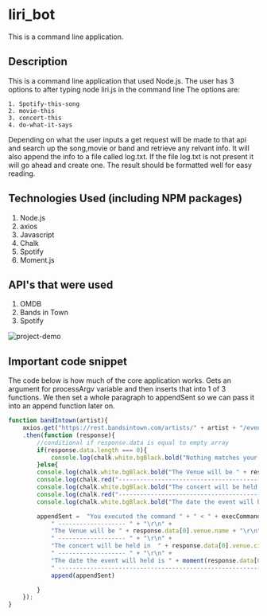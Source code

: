 # liri_bot
This is a command line application.

## Description

This is a command line application that used Node.js. The user has 3 options to after typing node liri.js in the command line 
The options are:

    1. Spotify-this-song 
    2. movie-this
    3. concert-this
    4. do-what-it-says


Depending on what the user inputs a get request will be made to that api and search up the song,movie or band and retrieve any relvant info. It will also 
append the info to a file called log.txt. If the file log.txt is not present it will go ahead and create one. The result should be formatted well for easy
reading. 



## Technologies Used (including NPM packages)

1. Node.js
2. axios
3. Javascript
4. Chalk
5. Spotify
5. Moment.js

## API's that were used

1. OMDB 
2. Bands in Town
3. Spotify


![project-demo](node.gif)

## Important code snippet

The code below is how much of the core application works. Gets an argument for processArgv variable and then inserts that into 1 of 3 functions. We then set a whole paragraph to appendSent so we can pass it into an append function later on. 

```Javascript
function bandIntown(artist){
    axios.get("https://rest.bandsintown.com/artists/" + artist + "/events?app_id=codingbootcamp")
    .then(function (response){
        //conditional if response.data is equal to empty array
        if(response.data.length === 0){
            console.log(chalk.white.bgBlack.bold("Nothing matches your Criteria"))
        }else{
        console.log(chalk.white.bgBlack.bold("The Venue will be " + response.data[0].venue.name))
        console.log(chalk.red("--------------------------------------------"))
        console.log(chalk.white.bgBlack.bold("The concert will be held in  " + response.data[0].venue.city))
        console.log(chalk.red("--------------------------------------------"))
        console.log(chalk.white.bgBlack.bold("The date the event will held is " + moment(response.data[0].datetime).format('LLLL')))

        appendSent =  "You executed the command " + " < " + execCommand + " > " + "\r\n" +
            " ------------------- " + "\r\n" +
            "The Venue will be " + response.data[0].venue.name + "\r\n" +
            " ------------------- " + "\r\n" +
            "The concert will be held in  " + response.data[0].venue.city + "\r\n" +
            " ------------------- " + "\r\n" +
            "The date the event will held is " + moment(response.data[0].datetime).format('LLLL') + "\r\n" +
            " ------------------------------------------------------------------------------------- " + "\r\n" 
            append(appendSent)

        }
    });
}
```
